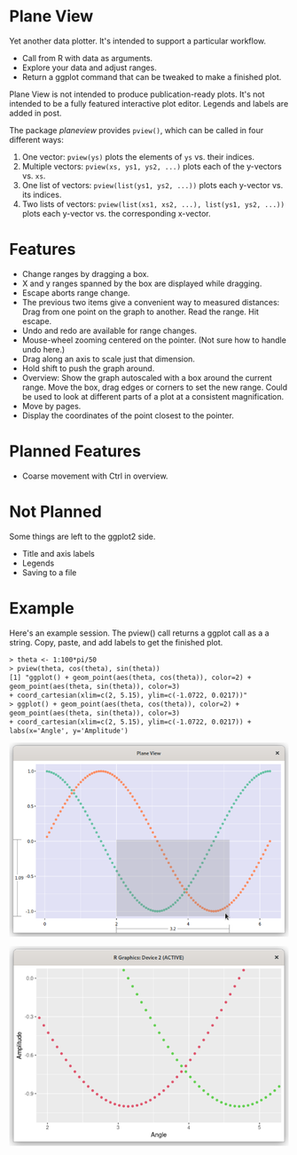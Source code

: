 # Plane View
Yet another data plotter. It's intended to support a particular workflow.

* Call from R with data as arguments.
* Explore your data and adjust ranges.
* Return a ggplot command that can be tweaked to make a finished plot.

Plane View is not intended to produce publication-ready plots. It's not intended to be a fully featured interactive plot editor. Legends and labels are added in post.

The package *planeview* provides `pview()`, which can be called in four different ways:

1. One vector: `pview(ys)` plots the elements of `ys` vs. their indices.
1. Multiple vectors: `pview(xs, ys1, ys2, ...)` plots each of the y-vectors vs. `xs`.
1. One list of vectors: `pview(list(ys1, ys2, ...))` plots each y-vector vs. its indices.
1. Two lists of vectors: `pview(list(xs1, xs2, ...), list(ys1, ys2, ...))` plots each y-vector vs. the corresponding x-vector.

# Features
* Change ranges by dragging a box.
* X and y ranges spanned by the box are displayed while dragging.
* Escape aborts range change.
* The previous two items give a convenient way to measured distances: Drag from one point
  on the graph to another. Read the range. Hit escape.
* Undo and redo are available for range changes.
* Mouse-wheel zooming centered on the pointer. (Not sure how to handle undo here.)
* Drag along an axis to scale just that dimension.
* Hold shift to push the graph around.
* Overview: Show the graph autoscaled with a box around the current range. Move the box,
  drag edges or corners to set the new range. Could be used to look at different parts of
  a plot at a consistent magnification.
* Move by pages.
* Display the coordinates of the point closest to the pointer.

# Planned Features
* Coarse movement with Ctrl in overview.

# Not Planned
Some things are left to the ggplot2 side.

* Title and axis labels
* Legends
* Saving to a file

# Example
Here's an example session. The pview() call returns a ggplot call as a a string. Copy, paste, and add labels to get the finished plot.
```
> theta <- 1:100*pi/50
> pview(theta, cos(theta), sin(theta))
[1] "ggplot() + geom_point(aes(theta, cos(theta)), color=2) + geom_point(aes(theta, sin(theta)), color=3)
+ coord_cartesian(xlim=c(2, 5.15), ylim=c(-1.0722, 0.0217))"
> ggplot() + geom_point(aes(theta, cos(theta)), color=2) + geom_point(aes(theta, sin(theta)), color=3)
+ coord_cartesian(xlim=c(2, 5.15), ylim=c(-1.0722, 0.0217)) + labs(x='Angle', y='Amplitude')
```

![Plane View mimics ggplot2 to try to give a good idea of what the finished graph will look like. The grid is tinted blue so you can tell which is which.](examples/plane-view-selection.png)

![ggplot of the selected range](examples/ggplot-range.png)


